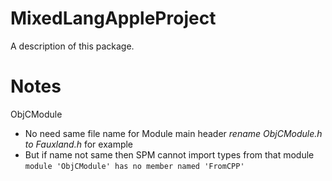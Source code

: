 # MixedLangAppleProject

A description of this package.

# Notes

ObjCModule
- No need same file name for Module main header _rename ObjCModule.h to Fauxland.h_ for example
- But if name not same then SPM cannot import types from that module `module 'ObjCModule' has no member named 'FromCPP'`
